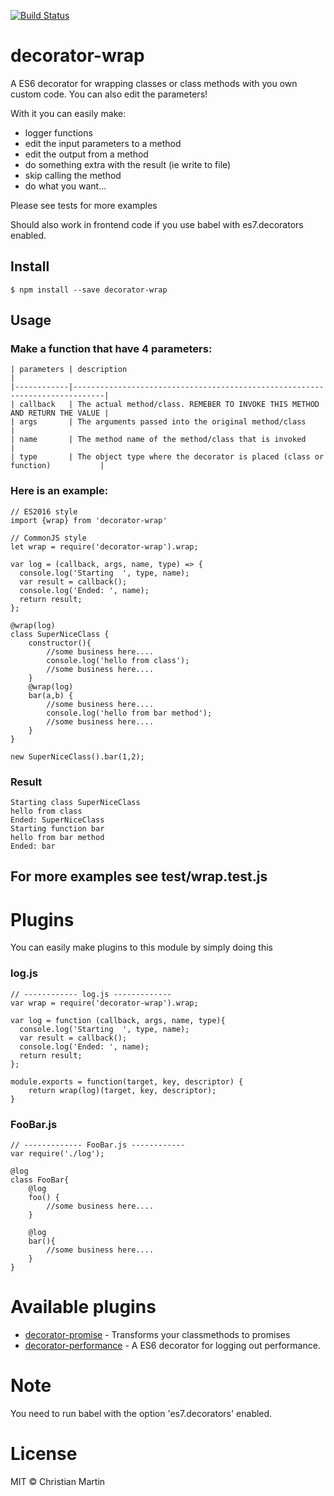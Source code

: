[![Build Status](https://travis-ci.org/cmartin81/decorator-wrap.svg)](https://travis-ci.org/cmartin81/decorator-wrap)

# decorator-wrap
A ES6 decorator for wrapping classes or class methods with you own custom code. You can also edit the parameters!

With it you can easily make:
* logger functions
* edit the input parameters to a method
* edit the output from a method
* do something extra with the result (ie write to file)
* skip calling the method
* do what you want...

Please see tests for more examples

Should also work in frontend code if you use babel with es7.decorators enabled.

## Install
    $ npm install --save decorator-wrap
 
## Usage
### Make a function that have 4 parameters:

    | parameters | description                                                                 |
    |------------|-----------------------------------------------------------------------------| 
    | callback   | The actual method/class. REMEBER TO INVOKE THIS METHOD AND RETURN THE VALUE |
    | args       | The arguments passed into the original method/class                                  |
    | name       | The method name of the method/class that is invoked                         |
    | type       | The object type where the decorator is placed (class or function)           |

### Here is an example:

    // ES2016 style
    import {wrap} from 'decorator-wrap'

    // CommonJS style
    let wrap = require('decorator-wrap').wrap;
    
    var log = (callback, args, name, type) => {
      console.log('Starting  ', type, name);
      var result = callback();
      console.log('Ended: ', name);
      return result;
    };

    @wrap(log)
    class SuperNiceClass {
        constructor(){
            //some business here.... 
            console.log('hello from class');
            //some business here.... 
        }
        @wrap(log)
        bar(a,b) {
            //some business here.... 
            console.log('hello from bar method');
            //some business here.... 
        }
    }
    
    new SuperNiceClass().bar(1,2);
    
### Result
    Starting class SuperNiceClass
    hello from class
    Ended: SuperNiceClass
    Starting function bar
    hello from bar method
    Ended: bar


## For more examples see test/wrap.test.js 

# Plugins
You can easily make plugins to this module by simply doing this

### log.js
    // ------------ log.js -------------
    var wrap = require('decorator-wrap').wrap;

    var log = function (callback, args, name, type){
      console.log('Starting  ', type, name);
      var result = callback();
      console.log('Ended: ', name);
      return result;
    };

    module.exports = function(target, key, descriptor) {
        return wrap(log)(target, key, descriptor);
    }

### FooBar.js
    // ------------- FooBar.js ------------
    var require('./log');

    @log
    class FooBar{
        @log
        foo() {
            //some business here....
        }

        @log
        bar(){
            //some business here....
        }
    }

# Available plugins
* [decorator-promise](https://www.npmjs.com/package/decorator-promise) - Transforms your classmethods to promises
* [decorator-performance](https://www.npmjs.com/package/decorator-performance) - A ES6 decorator for logging out performance.


# Note
You need to run babel with the option 'es7.decorators' enabled.

# License
MIT © Christian Martin
